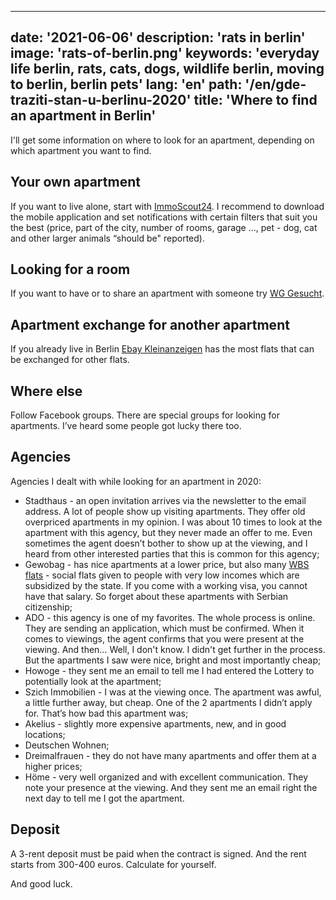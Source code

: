 ---
date: '2021-06-06'
description: 'rats in berlin'
image: 'rats-of-berlin.png'
keywords: 'everyday life berlin, rats, cats, dogs, wildlife berlin, moving to berlin, berlin pets'
lang: 'en'
path: '/en/gde-traziti-stan-u-berlinu-2020'
title: 'Where to find an apartment in Berlin'
------
I'll get some information on where to look for an apartment, depending on which apartment you want to find.

<h2>Your own apartment</h2>

If you want to live alone, start with <a href="https://www.immobilienscout24.de/" rel="noopener noreferer" target="_blank">ImmoScout24</a>. I recommend to download the mobile application and set notifications with certain filters that suit you the best (price, part of the city, number of rooms, garage ..., pet - dog, cat and other larger animals “should be" reported).

<h2>Looking for a room</h2>

If you want to have or to share an apartment with someone try <a href="https://www.wg-gesucht.de/" rel="noopener noreferer" target="_blank"> WG Gesucht</a>.

<h2>Apartment exchange for another apartment</h2>

If you already live in Berlin <a href="https://play.google.com/store/apps/details?id=com.ebay.kleinanzeigen&hl=en&gl=US" rel="noopener noreferer" target="_blank">Ebay Kleinanzeigen</a> has the most flats that can be exchanged for other flats.

<h2>Where else</h2>

Follow Facebook groups. There are special groups for looking for apartments. I’ve heard some people got lucky there too.

<h2>Agencies</h2>

Agencies I dealt with while looking for an apartment in 2020:
<ul>
  <li>Stadthaus - an open invitation arrives via the newsletter to the email address. A lot of people show up visiting apartments. They offer old overpriced apartments in my opinion. I was about 10 times to look at the apartment with this agency, but they never made an offer to me. Even sometimes the agent doesn’t bother to show up at the viewing, and I heard from other interested parties that this is common for this agency;</li>
  <li>Gewobag - has nice apartments at a lower price, but also many <a href = "https://www.gewobag.de/fuer-mieter-und-mietinteressenten/service/informationen-und-ratgeber-fuer-mieter/wohnberechtigungsschein/" rel = "noopener noreferer" target = "_ blank">WBS flats</a> - social flats given to people with very low incomes which are subsidized by the state. If you come with a working visa, you cannot have that salary. So forget about these apartments with Serbian citizenship;</li>
  <li>ADO - this agency is one of my favorites. The whole process is online. They are sending an application, which must be confirmed. When it comes to viewings, the agent confirms that you were present at the viewing. And then… Well, I don't know. I didn't get further in the process. But the apartments I saw were nice, bright and most importantly cheap;</li>
  <li>Howoge - they sent me an email to tell me I had entered the Lottery to potentially look at the apartment;</li>
  <li>Szich Immobilien - I was at the viewing once. The apartment was awful, a little further away, but cheap. One of the 2 apartments I didn’t apply for. That’s how bad this apartment was;</li>
  <li>Akelius - slightly more expensive apartments, new, and in good locations;</li>
  <li>Deutschen Wohnen;</li>
  <li>Dreimalfrauen - they do not have many apartments and offer them at a higher prices;</li>
  <li>Höme - very well organized and with excellent communication. They note your presence at the viewing. And they sent me an email right the next day to tell me I got the apartment.</li>
</ul>

<h2>Deposit</h2>

A 3-rent deposit must be paid when the contract is signed. And the rent starts from 300-400 euros. Calculate for yourself.

And good luck.
